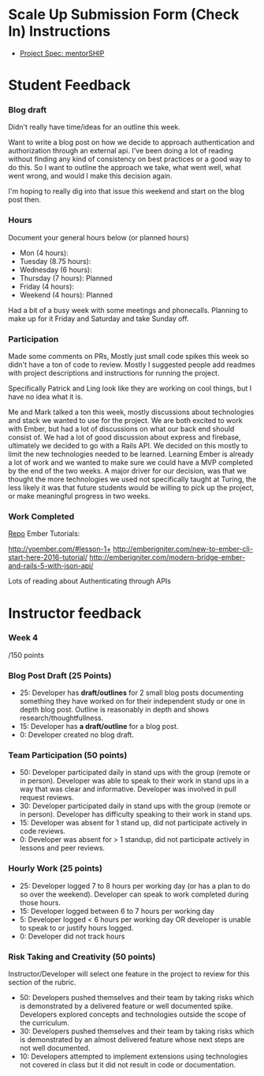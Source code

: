 # Scale Up Submission Form (Check In) Instructions

- [Project Spec: mentorSHIP](https://github.com/turingschool/lesson_plans/blob/master/ruby_04-apis_and_scalability/mentorSHIP_project.markdown)

# Student Feedback

### Blog draft

Didn't really have time/ideas for an outline this week.

Want to write a blog post on how we decide to approach authentication and authorization through an external api. I've been doing a lot of reading without finding any kind of consistency on best practices or a good way to do this. So I want to outline the approach we take, what went well, what went wrong, and would I make this decision again.

I'm hoping to really dig into that issue this weekend and start on the blog post then.

### Hours

Document your general hours below (or planned hours)

- Mon (4 hours):
- Tuesday (8.75 hours):
- Wednesday (6 hours):
- Thursday (7 hours): Planned
- Friday (4 hours):
- Weekend (4 hours): Planned

Had a bit of a busy week with some meetings and phonecalls. Planning to make up for it Friday and Saturday and take Sunday off.

### Participation

Made some comments on PRs, Mostly just small code spikes this week so didn't have a ton of code to review.
Mostly I suggested people add readmes with project descriptions and instructions for running the project.

Specifically Patrick and Ling look like they are working on cool things, but I have no idea what it is.

Me and Mark talked a ton this week, mostly discussions about technologies and stack we wanted to use for the project.
We are both excited to work with Ember, but had a lot of discussions on what our back end should consist of.
We had a lot of good discussion about express and firebase, ultimately we decided to go with a Rails API. We decided on
this mostly to limit the new technologies needed to be learned. Learning Ember is already a lot of work and we wanted to make sure we could have a MVP completed by the end of the two weeks. A major driver for our decision, was that we thought the more technologies we used not specifically taught at Turing, the less likely it was that future students would be willing to pick up the project, or make meaningful progress in two weeks.

### Work Completed

[Repo](https://github.com/turingMentorSHIP/MentorSHIP-API)
Ember Tutorials:

http://yoember.com/#lesson-1+
http://emberigniter.com/new-to-ember-cli-start-here-2016-tutorial/
http://emberigniter.com/modern-bridge-ember-and-rails-5-with-json-api/

Lots of reading about Authenticating through APIs

# Instructor feedback

### Week 4

/150 points

### Blog Post Draft (25 Points)  

  * 25: Developer has **draft/outlines** for 2 small blog posts documenting something they have worked on for their independent study or one in depth blog post. Outline is reasonably in depth and shows research/thoughtfullness.
  * 15: Developer has **a draft/outline** for a blog post.
  * 0: Developer created no blog draft.

### Team Participation (50 points)

  * 50: Developer participated daily in stand ups with the group (remote or in person). Developer was able to speak to their work in stand ups in a way that was clear and informative. Developer was involved in pull request reviews.
  * 30: Developer participated daily in stand ups with the group (remote or in person). Developer has difficulty speaking to their work in stand ups.
  * 15: Developer was absent for 1 stand up, did not participate actively in code reviews.
  * 0: Developer was absent for > 1 standup, did not participate actively in lessons and peer reviews.

### Hourly Work (25 points)

  * 25: Developer logged 7 to 8 hours per working day (or has a plan to do so over the weekend). Developer can speak to work completed during those hours.
  * 15: Developer logged between 6 to 7 hours per working day
  * 5: Developer logged < 6 hours per working day OR developer is unable to speak to or justify hours logged.
  * 0: Developer did not track hours

### Risk Taking and Creativity (50 points)

Instructor/Developer will select one feature in the project to review for this section of the rubric.

  * 50: Developers pushed themselves and their team by taking risks which is demonstrated by a delivered feature or well documented spike. Developers explored concepts and technologies outside the scope of the curriculum.
  * 30: Developers pushed themselves and their team by taking risks which is demonstrated by an almost delivered feature whose next steps are not well documented.
  * 10: Developers attempted to implement extensions using technologies not covered in class but it did not result in code or documentation.
